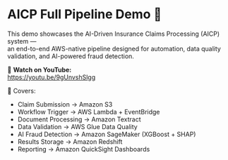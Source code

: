 # AICP Full Pipeline Demo 🎥

This demo showcases the AI-Driven Insurance Claims Processing (AICP) system —  
an end-to-end AWS-native pipeline designed for automation, data quality validation, and AI-powered fraud detection.

🔗 **Watch on YouTube:**  
https://youtu.be/9gUnvshSlgg

📂 Covers:
- Claim Submission → Amazon S3
- Workflow Trigger → AWS Lambda + EventBridge
- Document Processing → Amazon Textract
- Data Validation → AWS Glue Data Quality
- AI Fraud Detection → Amazon SageMaker (XGBoost + SHAP)
- Results Storage → Amazon Redshift
- Reporting → Amazon QuickSight Dashboards
